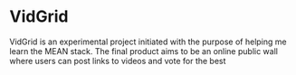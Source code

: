 VidGrid
=======

VidGrid is an experimental project initiated with the purpose of helping me learn the MEAN stack. The final product aims to be an online public wall where users can post links to videos and vote for the best
